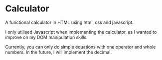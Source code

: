 # Calculator
A functional calculator in HTML using html, css and javascript.

I only utilised Javascript when implementing the calculator, as I wanted to improve on my DOM manipulation skills.

Currently, you can only do simple equations with one operator and whole numbers. In the future, I will implement the decimal.
